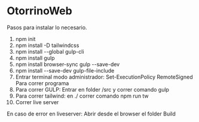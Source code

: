 # OtorrinoWeb
Pasos para instalar lo necesario. 
1. npm init
2. npm install -D tailwindcss
3. npm install --global gulp-cli
4. npm install gulp
5. npm install browser-sync gulp --save-dev
6. npm install --save-dev gulp-file-include
7. Entrar terminal modo administrador: Set-ExecutionPolicy RemoteSigned
Para correr programa
1. Para correr GULP: Entrar en folder /src y correr comando gulp
2. Para correr tailwind: en ./ correr comando npm run tw
3. Correr live server 

En caso de error en liveserver:
Abrir desde el browser el folder Build
